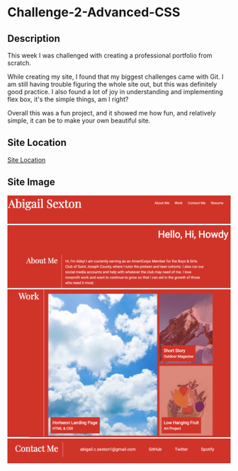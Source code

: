 # Challenge-2-Advanced-CSS

## Description 

This week I was challenged with creating a professional portfolio from scratch.

While creating my site, I found that my biggest challenges came with Git. I am still having trouble figuring the whole site out, but this was definitely good practice. I also found a lot of joy in understanding and implementing flex box, it's the simple things, am I right?

Overall this was a fun project, and it showed me how fun, and relatively simple, it can be to make your own beautiful site. 

## Site Location

[Site Location](https://abbycav7.github.io/Challenge-2-Advanced-CSS/.)

## Site Image
![Site Image](./assets/css/images/screenshot1.png)
![Site Image](./assets/css/images/screenshot2.png)
![Site Image](./assets/css/images/screenshot3.png)
![Site Image](./assets/css/images/screenshot4.png)